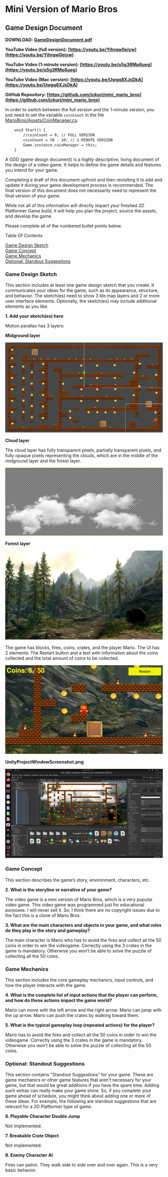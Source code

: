# Mini Version of Mario Bros

## Game Design Document

**DOWNLOAD: [GameDesignDocument.pdf](./GameDesignDocument.pdf)**

**YouTube Video (full version): [https://youtu.be/Yihrqw0eiyw](https://youtu.be/Yihrqw0eiyw)**

**YouTube Video (1-minute version): [https://youtu.be/o5g3RMp6ueg](https://youtu.be/o5g3RMp6ueg)**

**YouTube Video (Mac version): [https://youtu.be/Uwgq8XJsDkA](https://youtu.be/Uwgq8XJsDkA)**

**GitHub Repository: [https://github.com/jckuri/mini_mario_bros](https://github.com/jckuri/mini_mario_bros)**

In order to switch between the full version and the 1-minute version, you just need to set the variable `coinCount` in the file [MarioBros/Assets/CoinManager.cs](./MarioBros/Assets/CoinManager.cs):

```
    void Start() {
        //coinCount = 0; // FULL VERSION
        coinCount = 50 - 10; // 1-MINUTE VERSION
        Game.instance.coinManager = this;
    }
```

A GDD (game design document) is a highly descriptive, living document of the design of a video game. It helps to define the game details and features you intend for your game.

Completing a draft of this document upfront and then revisiting it to add and update it during your game development process is recommended. The final version of this document does not necessarily need to represent the final version of your game.

While not all of this information will directly impact your finished 2D Platformer Game build, it will help you plan the project, source the assets, and develop the game.

Please complete all of the numbered bullet points below. 

Table Of Contents

[Game Design Sketch](#game-design-sketch)<br/>
[Game Concept](#game-concept)<br/>
[Game Mechanics](#game-mechanics)<br/>
[Optional: Standout Suggestions](#optional-standout-suggestions)<br/>

### Game Design Sketch

This section includes at least one game design sketch that you create. It communicates your ideas for the game, such as its appearance, structure, and behavior. The sketch(es) need to show 3 tile map layers and 2 or more user interface elements. Optionally, the sketch(es) may include additional elements as you like. 

**1. Add your sketch(es) here**

Motion parallax has 3 layers:

**Midground layer**

<img src="images/tilemap.png"/>

**Cloud layer**

The cloud layer has fully transparent pixels, partially transparent pixels, and fully opaque pixels representing the clouds, which are in the middle of the midground layer and the forest layer.

<img src="images/clouds.png"/>

**Forest layer**

<img src="images/woods.png"/>

The game has blocks, fires, coins, crates, and the player Mario. The UI has 2 elements: The Restart button and a text with information about the coins collected and the total amount of coins to be collected.

<img src="images/game.png"/>

**UnityProjectWindowScreenshot.png**

<img src="UnityProjectWindowScreenshot.png"/>



### Game Concept

This section describes the game’s story, environment, characters, etc.

**2. What is the storyline or narrative of your game?**

The video game is a mini version of Mario Bros, which is a very popular video game. This video game was programmed just for educational purposes. I will never sell it. So, I think there are no copyright issues due to the fact this is a clone of Mario Bros.


**3. What are the main characters and objects in your game, and what roles do they play in the story and gameplay?**

The main character is Mario who has to avoid the fires and collect all the 50 coins in order to win the videogame. Correctly using the 3 crates in the game is mandatory. Otherwise you won’t be able to solve the puzzle of collecting all the 50 coins.

### Game Mechanics

This section includes the core gameplay mechanics, input controls, and how the player interacts with the game.

**4. What is the complete list of input actions that the player can perform, and how do these actions impact the game world?**

Mario can move with the left arrow and the right arrow. Mario can jump with the up arrow. Mario can push the crates by walking toward them.


**5. What is the typical gameplay loop (repeated actions) for the player?**

Mario has to avoid the fires and collect all the 50 coins in order to win the videogame. Correctly using the 3 crates in the game is mandatory. Otherwise you won’t be able to solve the puzzle of collecting all the 50 coins.



### Optional: Standout Suggestions

This section contains "Standout Suggestions" for your game. These are game mechanics or other game features that aren't necessary for your game, but that would be great additions if you have the spare time. Adding such extras can really make your game shine. So, if you complete your game ahead of schedule, you might think about adding one or more of these ideas. For example, the following are standout suggestions that are relevant for a 2D Platformer type of game. 

**6. Playable Character Double Jump**

Not implemented.

**7. Breakable Crate Object**

Not implemented.

**8. Enemy Character AI**

Fires can patrol. They walk side to side over and over again. This is a very basic behavior.







